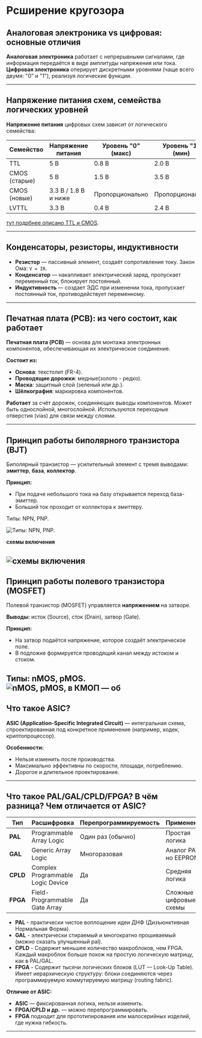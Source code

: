 # Рсширение кругозора

## Аналоговая электроника vs цифровая: основные отличия

**Аналоговая электроника** работает с непрерывными сигналами, где информация передаётся в виде амплитуды напряжения или тока.  
**Цифровая электроника** оперирует дискретными уровнями (чаще всего двумя: "0" и "1"), реализуя логические функции.

---

##  Напряжение питания схем, семейства логических уровней


**Напряжение питания** цифровых схем зависит от логического семейства:

| Семейство     | Напряжение питания | Уровень "0" (макс) | Уровень "1" (мин) |
|---------------|--------------------|---------------------|--------------------|
| TTL           | 5 В                | 0.8 В               | 2.0 В              |
| CMOS (старые) | 5 В                | 1.5 В               | 3.5 В              |
| CMOS (новые)  | 3.3 В / 1.8 В и ниже | Пропорционально    | Пропорционально   |
| LVTTL         | 3.3 В              | 0.4 В               | 2.4 В              |


[тут подрбнее описано TTL и CMOS](https://academy.evolvector.ru/index.php?route=product/product&product_id=70).

---

##  Конденсаторы, резисторы, индуктивности

- **Резистор** — пассивный элемент, создаёт сопротивление току. Закон Ома: `V = IR`.
- **Конденсатор** — накапливает электрический заряд, пропускает переменный ток, блокирует постоянный.
- **Индуктивность** — создает ЭДС при изменении тока, пропускает постоянный ток, противодействует переменному.

---

##  Печатная плата (PCB): из чего состоит, как работает

**Печатная плата (PCB)** — основа для монтажа электронных компонентов, обеспечивающая их электрическое соединение.

**Состоит из:**
- **Основа**:  текстолит (FR-4).
- **Проводящие дорожки**: медные(золото - редко).
- **Маска**: защитный слой (зеленый или др.).
- **Шёлкография**: маркировка компонентов.

**Работает** за счёт дорожек, соединяющих выводы компонентов. Может быть однослойной, многослойной. Используются переходные отверстия (vias) для связи между слоями.

---

##  Принцип работы биполярного транзистора (BJT)

Биполярный транзистор — усилительный элемент с тремя выводами: **эмиттер**, **база**, **коллектор**.

**Принцип:**
- При подаче небольшого тока на базу открывается переход база-эмиттер.
- Больший ток проходит от коллектора к эмиттеру.

Типы: NPN, PNP.

![Типы: NPN, PNP.](https://electroandi.ru/images/printsip-raboty-bipolyarnogo-tranzistora/printsip-raboty-bipolyarnogo-tranzistora-1.jpg)

**схемы включения**

![схемы включения](https://eandc.ru/upload/medialibrary/c17/c1747674d0704bc209128497f26e7048.jpg)
---

##  Принцип работы полевого транзистора (MOSFET)

Полевой транзистор (MOSFET) управляется **напряжением** на затворе.

**Выводы:** исток (Source), сток (Drain), затвор (Gate).

**Принцип:**
- На затвор подаётся напряжение, которое создаёт электрическое поле.
- В подложке формируется проводящий канал между истоком и стоком.

Типы: nMOS, pMOS.
![nMOS, pMOS, в КМОП — об](https://www.ruselectronic.com/wp-content/uploads/2017/02/MOSFET_building.jpg)
---

##  Что такое ASIC?

**ASIC (Application-Specific Integrated Circuit)** — интегральная схема, спроектированная под конкретное применение (например, кодек, криптопроцессор).

**Особенности:**
- Нельзя изменить после производства.
- Максимально эффективны по скорости, площади, потреблению.
- Дорогое и длительное проектирование.

---

##  Что такое PAL/GAL/CPLD/FPGA? В чём разница? Чем отличается от ASIC?

| Тип           | Расшифровка                        | Перепрограммируемость | Применение               |
|---------------|-------------------------------------|------------------------|--------------------------|
| **PAL**       | Programmable Array Logic           | Один раз (обычно)      | Простая логика           |
| **GAL**       | Generic Array Logic                | Многоразовая           | Аналог PAL, но EEPROM    |
| **CPLD**      | Complex Programmable Logic Device  | Да                     | Средняя логика           |
| **FPGA**      | Field-Programmable Gate Array      | Да                     | Сложные цифровые схемы   |


- **PAL**  -  практически чистое воплощение идеи ДНФ (Дизъюнктивная Нормальная Форма).
- **GAL**  - электрически стираемый и многократно прошиваемый (можно сказать улучшенный pal).
- **CPLD** - Содержит меньшее количество макроблоков, чем FPGA. Каждый макроблок больше похож на простую логическую матрицу, как в PAL/GAL.
- **FPGA** - Содержит тысячи логических блоков (LUT — Look-Up Table). Имеет иерархическую структуру: блоки соединяются через программируемую коммутируемую матрицу (routing fabric).
 
**Отличие от ASIC:**
- **ASIC** — фиксированная логика, нельзя изменить.
- **FPGA/CPLD и др.** — можно перепрограммировать.
- **FPGA** подходит для прототипирования или малосерийных изделий, где нужна гибкость.

---